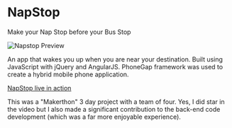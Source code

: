 # NapStop
Make your Nap Stop before your Bus Stop



![Napstop Preview](http://s17.postimg.org/sq5203g4v/Screen_Shot_2015_04_20_at_21_44_58.png)

An app that wakes you up when you are near your destination.
Built using JavaScript with jQuery and AngularJS. PhoneGap framework was used to create a hybrid mobile phone application.

[NapStop live in action](https://www.youtube.com/watch?v=rC8bOD7lQbo)



This was a "Makerthon" 3 day project with a team of four. Yes, I did star in the video but I also made a significant contribution to the back-end code development (which was a far more enjoyable experience).
